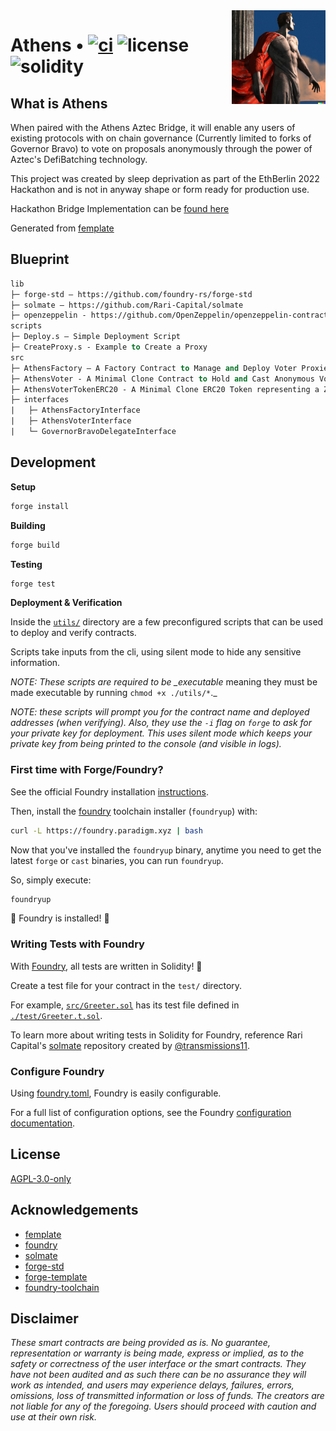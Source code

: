 <img align="right" width="150" height="150" top="100" src="./assets/readme.jpg">

# Athens • [![ci](https://github.com/abigger87/Athens/actions/workflows/ci.yml/badge.svg)](https://github.com/abigger87/Athens/actions/workflows/ci.yml) ![license](https://img.shields.io/github/license/abigger87/Athens?label=license) ![solidity](https://img.shields.io/badge/solidity-^0.8.15-lightgrey)

## What is Athens

When paired with the Athens Aztec Bridge, it will enable any users of existing protocols with on chain governance (Currently limited to forks of Governor Bravo) to vote on proposals anonymously through the power of Aztec's DefiBatching technology.

This project was created by sleep deprivation as part of the EthBerlin 2022 Hackathon and is not in anyway shape or form ready for production use.

Hackathon Bridge Implementation can be [found here](https://github.com/cheethas/aztec-connect-bridges/blob/cheethas/compoundGov/src/bridges/athens_governor_bravo/AthensGovernorBravoBridgeContract.sol)

Generated from [femplate](https://github.com/abigger87/femplate)

## Blueprint

```ml
lib
├─ forge-std — https://github.com/foundry-rs/forge-std
├─ solmate — https://github.com/Rari-Capital/solmate
├─ openzeppelin - https://github.com/OpenZeppelin/openzeppelin-contracts
scripts
├─ Deploy.s — Simple Deployment Script
├─ CreateProxy.s - Example to Create a Proxy
src
├─ AthensFactory — A Factory Contract to Manage and Deploy Voter Proxies and ZKVoter Tokens
├─ AthensVoter - A Minimal Clone Contract to Hold and Cast Anonymous Votes
├─ AthensVoterTokenERC20 - A Minimal Clone ERC20 Token representing a ZKVoter Token
├─ interfaces
|   ├─ AthensFactoryInterface
|   ├─ AthensVoterInterface
|   └─ GovernorBravoDelegateInterface
```

## Development

**Setup**

```bash
forge install
```

**Building**

```bash
forge build
```

**Testing**

```bash
forge test
```

**Deployment & Verification**

Inside the [`utils/`](./utils/) directory are a few preconfigured scripts that can be used to deploy and verify contracts.

Scripts take inputs from the cli, using silent mode to hide any sensitive information.

_NOTE: These scripts are required to be \_executable_ meaning they must be made executable by running `chmod +x ./utils/*`.\_

_NOTE: these scripts will prompt you for the contract name and deployed addresses (when verifying). Also, they use the `-i` flag on `forge` to ask for your private key for deployment. This uses silent mode which keeps your private key from being printed to the console (and visible in logs)._

### First time with Forge/Foundry?

See the official Foundry installation [instructions](https://github.com/foundry-rs/foundry/blob/master/README.md#installation).

Then, install the [foundry](https://github.com/foundry-rs/foundry) toolchain installer (`foundryup`) with:

```bash
curl -L https://foundry.paradigm.xyz | bash
```

Now that you've installed the `foundryup` binary,
anytime you need to get the latest `forge` or `cast` binaries,
you can run `foundryup`.

So, simply execute:

```bash
foundryup
```

🎉 Foundry is installed! 🎉

### Writing Tests with Foundry

With [Foundry](https://github.com/foundry-rs/foundry), all tests are written in Solidity! 🥳

Create a test file for your contract in the `test/` directory.

For example, [`src/Greeter.sol`](./src/Greeter.sol) has its test file defined in [`./test/Greeter.t.sol`](./test/Greeter.t.sol).

To learn more about writing tests in Solidity for Foundry, reference Rari Capital's [solmate](https://github.com/Rari-Capital/solmate/tree/main/src/test) repository created by [@transmissions11](https://twitter.com/transmissions11).

### Configure Foundry

Using [foundry.toml](./foundry.toml), Foundry is easily configurable.

For a full list of configuration options, see the Foundry [configuration documentation](https://github.com/foundry-rs/foundry/blob/master/config/README.md#all-options).

## License

[AGPL-3.0-only](https://github.com/abigger87/Athens/blob/master/LICENSE)

## Acknowledgements

- [femplate](https://github.com/abigger87/femplate)
- [foundry](https://github.com/foundry-rs/foundry)
- [solmate](https://github.com/Rari-Capital/solmate)
- [forge-std](https://github.com/brockelmore/forge-std)
- [forge-template](https://github.com/foundry-rs/forge-template)
- [foundry-toolchain](https://github.com/foundry-rs/foundry-toolchain)

## Disclaimer

_These smart contracts are being provided as is. No guarantee, representation or warranty is being made, express or implied, as to the safety or correctness of the user interface or the smart contracts. They have not been audited and as such there can be no assurance they will work as intended, and users may experience delays, failures, errors, omissions, loss of transmitted information or loss of funds. The creators are not liable for any of the foregoing. Users should proceed with caution and use at their own risk._
